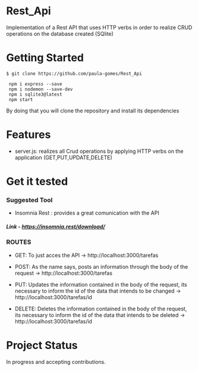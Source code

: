 # Rest_Api
Implementation of a Rest API that uses HTTP verbs in order to realize CRUD operations on the database created (SQlite)

# Getting Started

```shell
$ git clone https://github.com/paula-gomes/Rest_Api
 
 npm i express --save
 npm i nodemon --save-dev
 npm i sqlite3@latest
 npm start
```
By doing that you will clone the repository and install its dependencies


# Features

* server.js: realizes all Crud operations by applying HTTP verbs on the application (GET,PUT,UPDATE,DELETE)

# Get it tested

### Suggested Tool

* Insomnia Rest : provides a great comunication with the API
##### Link - https://insomnia.rest/download/

### ROUTES 

* GET: To just acces the API  -> http://localhost:3000/tarefas

* POST: As the name says, posts an information through the body of the request -> http://localhost:3000/tarefas

* PUT: Updates the information contained in the body of the request, its necessary to inform the id of the data that
  intends to be changed -> http://localhost:3000/tarefas/id

* DELETE: Deletes the information contained in the body of the request, its necessary to inform the id of the data that
  intends to be deleted -> http://localhost:3000/tarefas/id

# Project Status

In progress and accepting contributions.

